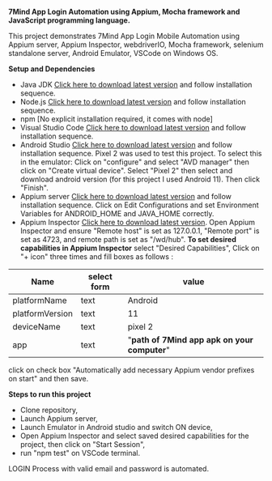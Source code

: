 **7Mind App Login Automation using Appium, Mocha framework and JavaScript programming language.**

This project demonstrates 7Mind App Login Mobile Automation using Appium server, Appium Inspector, webdriverIO, Mocha framework, selenium standalone server, Android Emulator, VSCode on Windows OS.

**Setup and Dependencies**

- Java JDK [Click here to download latest version](https://www.oracle.com/java/technologies/downloads/) and follow installation sequence.
- Node.js [Click here to download latest version](https://nodejs.org/en/download/) and follow installation sequence.
- npm [No explicit installation required, it comes with node]
- Visual Studio Code [Click here to download latest version](https://code.visualstudio.com/download) and follow installation sequence.
- Android Studio [Click here to download latest version](https://developer.android.com/studio/install) and follow installation sequence. Pixel 2 was used to test this project. To select this in the emulator: Click on "configure" and select "AVD manager" then click on "Create virtual device". Select "Pixel 2" then select and download android version (for this project I used Android 11). Then click "Finish".
- Appium server [Click here to download latest version](http://appium.io/) and follow installation sequence. Click on Edit Configurations and set Environment Variables for ANDROID_HOME and JAVA_HOME correctly.
- Appium Inspector [Click here to download latest version](https://github.com/appium/appium-inspector). Open Appium Inspector and ensure "Remote host" is set as 127.0.0.1, "Remote port" is set as 4723, and remote path is set as "/wd/hub". **To set desired capabilities in Appium Inspector** select "Desired Capabilities", Click on "+ icon" three times and fill boxes as follows :

| Name            | select form | value                                        |
| --------------- | ----------- | -------------------------------------------- |
| platformName    | text        | Android                                      |
| platformVersion | text        | 11                                           |
| deviceName      | text        | pixel 2                                      |
| app             | text        | "**path of 7Mind app apk on your computer**" |

click on check box "Automatically add necessary Appium vendor prefixes on start" and then save.

**Steps to run this project**

- Clone repository,
- Launch Appium server,
- Launch Emulator in Android studio and switch ON device,
- Open Appium Inspector and select saved desired capabilities for the project, then click on "Start Session",
- run "npm test" on VSCode terminal.

LOGIN Process with valid email and password is automated.
